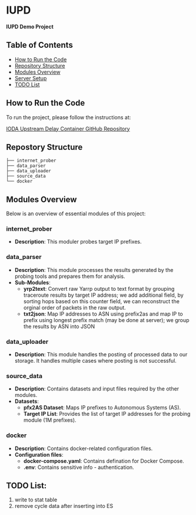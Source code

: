# IUPD

**IUPD Demo Project**

## Table of Contents

- [How to Run the Code](#how-to-run-the-code)
- [Repository Structure](#repository-structure)
- [Modules Overview](#modules-overview)
- [Server Setup](#server-setup)
- [TODO List](#todo-list)

## How to Run the Code

To run the project, please follow the instructions at:

[IODA Upstream Delay Container GitHub Repository](https://github.com/InetIntel/ioda-upstream-delay-container.git)

## Repostory Structure

```
├── internet_prober
├── data_parser
├── data_uploader
├── source_data
└── docker
```

## Modules Overview

Below is an overview of essential modules of this project:

### internet_prober

- **Description**: This moduler probes target IP prefixes.

### data_parser

- **Description**: This module processes the results generated by the probing tools and prepares them for analysis.
- **Sub-Modules**:
  - **yrp2text**: Convert raw Yarrp output to text format by grouping traceroute results by target IP address; we add additional field, by sorting hops based on this counter field, we can reconstruct the orginal order of packets in the raw output.
  - **txt2json**: Map IP addresses to ASN using prefix2as and map IP to prefix using longest prefix match (may be done at server); we group the results by ASN into JSON

### data_uploader

- **Description**: This module handles the posting of processed data to our storage. It handles multiple cases where posting is not successful.

### source_data

- **Description**: Contains datasets and input files required by the other modules.
- **Datasets**:
  - **pfx2AS Dataset**: Maps IP prefixes to Autonomous Systems (AS).
  - **Target IP List**: Provides the list of target IP addresses for the probing module (1M prefixes).

### docker

- **Description**: Contains docker-related configuration files.
- **Configuration files**:
  - **docker-compose.yaml**: Contains defination for Docker Compose.
  - **.env**: Contains sensitive info - authentication.

## TODO List:

1. write to stat table
2. remove cycle data after inserting into ES
